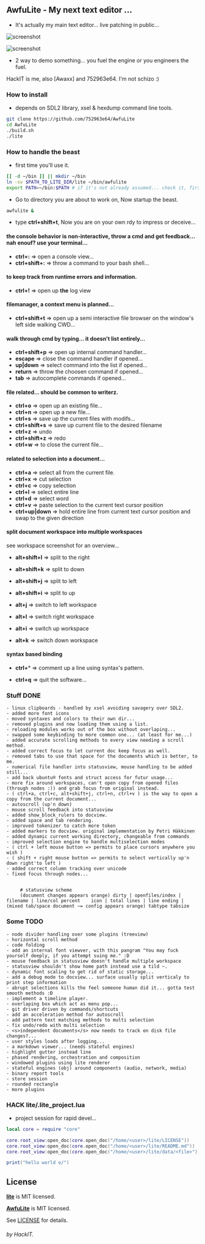 ## AwfuLite - My next text editor ...

- It's actually my main text editor... live patching in public...

![screenshot](https://raw.githubusercontent.com/752963e64/AwfuLite/master/screenshot.png)

![screenshot](https://raw.githubusercontent.com/752963e64/AwfuLite/master/workspace.png)

- 2 way to demo something... you fuel the engine or you engineers the fuel.

HackIT is me, also [Awaxx] and 752963e64. I'm not schizo :)

### How to install

- depends on SDL2 library, xsel & hexdump command line tools.

```bash
git clone https://github.com/752963e64/AwfuLite
cd AwfuLite
./build.sh
./lite
```

### How to handle the beast

- first time you'll use it.
```sh
[[ -d ~/bin ]] || mkdir ~/bin
ln -sv $PATH_TO_LITE_DIR/lite ~/bin/awfulite
export PATH=~/bin:$PATH # if it's not already assumed... check it, first...
```

- Go to directory you are about to work on, Now startup the beast.

```sh
awfulite &
```

- type **ctrl+shift+t**, Now you are on your own rdy to impress or deceive...

#### the console behavior is non-interactive, throw a cmd and get feedback... nah enouf? use your terminal...
- **ctrl+:** => open a console view...
- **ctrl+shift+:** => throw a command to your bash shell...

#### to keep track from runtime errors and information.
- **ctrl+!** => open up **the** log view

#### filemanager, a context menu is planned...
- **ctrl+shift+t** => open up a semi interactive file browser on the window's left side walking CWD...

#### walk through cmd by typing... it doesn't list entirely...
- **ctrl+shift+p** => open up internal command handler...
- **escape** => close the command handler if opened...
- **up|down** => select command into the list if opened...
- **return** => throw the choosen command if opened...
- **tab** => autocomplete commands if opened...

#### file related... should be common to writerz.
- **ctrl+o** => open up an existing file...
- **ctrl+n** => open up a new file...
- **ctrl+s** => save up the current files with modifs...
- **ctrl+shift+s** => save up current file to the desired filename
- **ctrl+z** => undo
- **ctrl+shift+z** => redo
- **ctrl+w** => to close the current file...

#### related to selection into a document...
- **ctrl+a** => select all from the current file.
- **ctrl+x** => cut selection
- **ctrl+c** => copy selection
- **ctrl+l** => select entire line
- **ctrl+d** => select word
- **ctrl+v** => paste selection to the current text cursor position
- **ctrl+up|down** => hold entire line from current text cursor position and swap to the given direction

#### split document workspace into multiple workspaces

see workspace screenshot for an overview...

- **alt+shift+l** => split to the right 
- **alt+shift+k** => split to down
- **alt+shift+j** => split to left
- **alt+shift+i** => split to up

- **alt+j** => switch to left workspace
- **alt+l** => switch right workspace
- **alt+i** => switch up workspace
- **alt+k** => switch down workspace


#### syntax based binding
- **ctrl+*** => comment up a line using syntax's pattern.

- **ctrl+q** => quit the software...



### Stuff DONE

```
- linux clipboards - handled by xsel avoiding savagery over SDL2.
- added more font icons
- moved syntaxes and colors to their own dir...
- removed plugins and now loading them using a list.
- reloading modules works out of the box without overlaping...
- swapped some keybinding to more common one... (at least for me...)
- added accurate scrolling methods to every view needing a scroll method.
- added correct focus to let current doc keep focus as well.
- removed tabs to use that space for the documents which is better, to me.
- numerical file handler into statusview, mouse handling to be added still...
- add back ubuntu® fonts and struct access for futur usage...
- more fix around workspaces, can't open copy from opened files (through nodes :)) and grab focus from original instead.
- ( ctrl+a, ctrl+c, alt+shift+j, ctrl+n, ctrl+v ) is the way to open a copy from the current document...
- autoscroll (up'n down)
- mouse scroll feedback into statusview
- added show_block_rulers to docview.
- added space and tab rendering.
- improved tokenizer to catch more token
- added markers to docview. original implementation by Petri Häkkinen
- added dynamic current working directory, changeable from commands
- improved selection engine to handle multiselection modes
- ( ctrl + left mouse button => permits to place cursors anywhere you wish )
- ( shift + right mouse button => permits to select vertically up'n down right'to left )
- added correct column tracking over unicode
- fixed focus through nodes...


     # statusview scheme
     (document changes appears orange) dirty | openfiles/index | filename | line/col percent    icon | total lines | line ending | (mixed tab/space document ~= config appears orange) tabtype tabsize
```

### Some TODO

```
- node divider handling over some plugins (treeview)
- horizontal scroll method
- code folding
- add an internal font viewver, with this pangram "You may fuck yourself deeply, if you attempt suing me." :D
- mouse feedback in statusview doesn't handle multiple workspace
- statusview shouldn't show home path instead use a tild ~.
- dynamic font scaling to get rid of static storage...
- add a debug mode to docview... surface usually split verticaly to print step information
- abrupt selections kills the feel someone human did it... gotta test smooth methods :Ð
- implement a timeline player.
- overlaping box which act as menu pop...
- git driver driven by commands/shortcuts
- add an acceleration method for autoscroll
- add pattern text matching methods to multi selection
- fix undo/redo with multi selection
- <s>independent documents</s> now needs to track on disk file changes?...
- user styles loads after logging...
- a markdown viewer... (needs stateful engines)
- highlight gutter instead line
- phased rendering, orchestration and composition
- windowed plugins using lite renderer
- stateful engines (obj) around components (audio, network, media)
- binary report tools
- store session
- rounded rectangle
- more plugins
```

### HACK lite/.lite_project.lua

- project session for rapid devel...

```lua
local core = require "core"

core.root_view:open_doc(core.open_doc("/home/<user>/lite/LICENSE"))
core.root_view:open_doc(core.open_doc("/home/<user>/lite/README.md"))
core.root_view:open_doc(core.open_doc("/home/<user>/lite/data/<file>"))

print("hello world o/")
```

## License

**[lite](https://github.com/rxi/lite)** is MIT licensed.

**[AwfuLite](https://github.com/752963e64/AwfuLite)** is MIT licensed.

See [LICENSE](LICENSE) for details.

###### by HackIT.


